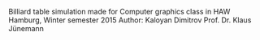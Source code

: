 Billiard table simulation made for Computer graphics class in HAW Hamburg, Winter semester 2015
Author: Kaloyan Dimitrov
Prof. Dr. Klaus Jünemann
